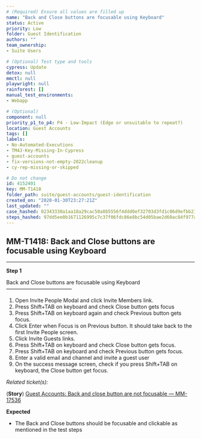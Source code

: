 ```yaml
---
# (Required) Ensure all values are filled up
name: "Back and Close buttons are focusable using Keyboard"
status: Active
priority: Low
folder: Guest Identification
authors: ""
team_ownership: 
- Suite Users

# (Optional) Test type and tools
cypress: Update
detox: null
mmctl: null
playwright: null
rainforest: []
manual_test_environments: 
- Webapp

# (Optional)
component: null
priority_p1_to_p4: P4 - Low-Impact (Edge or unsuitable to repeat?)
location: Guest Accounts
tags: []
labels: 
- No-Automated-Executions
- TM4J-Key-Missing-In-Cypress
- guest-accounts
- fix-versions-not-empty-2022cleanup
- cy-rep-missing-or-skipped

# Do not change
id: 4152401
key: MM-T1418
folder_path: suite/guest-accounts/guest-identification
created_on: "2020-01-30T23:27:21Z"
last_updated: ""
case_hashed: 02343330a1aa18a29cac50a8b5556f4ddd0ef32703d3fd1c06d9efbb21c73bc0eb6ec25c56e7d27a8c2386f175dea707
steps_hashed: 97dd5ee0b1671126995c7c37f06fdc86e8bc54d05bae2d60ac84f977a13ef51efb5f6d0e922f88cf4ccc3919c695d1d1
---
```


## MM-T1418: Back and Close buttons are focusable using Keyboard

---

**Step 1**

Back and Close buttons are focusable using Keyboard\
–––––––––––––––––––––––––

1. Open Invite People Modal and click Invite Members link.
2. Press Shift+TAB on keyboard and check Close button gets focus
3. Press Shift+TAB on keyboard again and check Previous button gets focus.
4. Click Enter when Focus is on Previous button. It should take back to the first Invite People screen.
5. Click Invite Guests links.
6. Press Shift+TAB on keyboard and check Close button gets focus.
7. Press Shift+TAB on keyboard and check Previous button gets focus.
8. Enter a valid email and channel and invite a guest user
9. On the success message screen, check if you press Shift+TAB on keyboard, the Close button get focus.

_Related ticket(s):_

(**Story**) [Guest Accounts: Back and close button are not focusable — MM-17536](https://mattermost.atlassian.net/browse/MM-17536)

**Expected**

- The Back and Close buttons should be focusable and clickable as mentioned in the test steps
